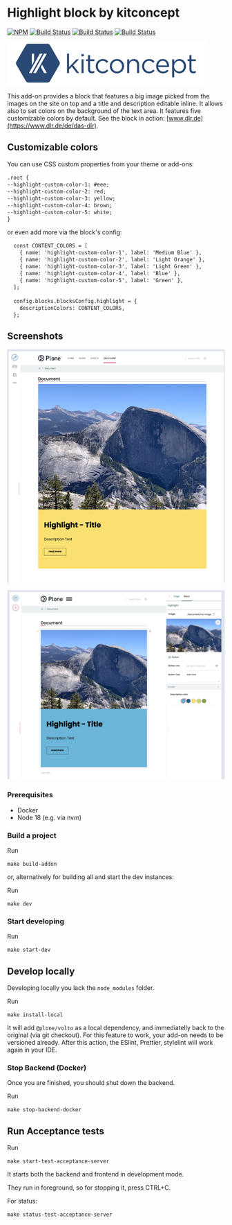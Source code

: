 # Highlight block by kitconcept

[![NPM](https://img.shields.io/npm/v/@kitconcept/volto-highlight-block.svg)](https://www.npmjs.com/package/@kitconcept/volto-highlight-block)
[![Build Status](https://github.com/kitconcept/volto-highlight-block/actions/workflows/code.yml/badge.svg)](https://github.com/kitconcept/volto-highlight-block/actions)
[![Build Status](https://github.com/kitconcept/volto-highlight-block/actions/workflows/unit.yml/badge.svg)](https://github.com/kitconcept/volto-highlight-block/actions)
[![Build Status](https://github.com/kitconcept/volto-highlight-block/actions/workflows/acceptance.yml/badge.svg)](https://github.com/kitconcept/volto-highlight-block/actions)

![kitconcept GmbH](https://github.com/kitconcept/volto-blocks/raw/master/kitconcept.png)

This add-on provides a block that features a big image picked from the images on the site on top and a title and description editable inline.
It allows also to set colors on the background of the text area. It features five customizable colors by default. See the block in action: [www.dlr.de](https://www.dlr.de/de/das-dlr).

## Customizable colors

You can use CSS custom properties from your theme or add-ons:

```
.root {
--highlight-custom-color-1: #eee;
--highlight-custom-color-2: red;
--highlight-custom-color-3: yellow;
--highlight-custom-color-4: brown;
--highlight-custom-color-5: white;
}
```

or even add more via the block's config:

```
  const CONTENT_COLORS = [
    { name: 'highlight-custom-color-1', label: 'Medium Blue' },
    { name: 'highlight-custom-color-2', label: 'Light Orange' },
    { name: 'highlight-custom-color-3', label: 'Light Green' },
    { name: 'highlight-custom-color-4', label: 'Blue' },
    { name: 'highlight-custom-color-5', label: 'Green' },
  ];

  config.blocks.blocksConfig.highlight = {
    descriptionColors: CONTENT_COLORS,
  };
```

## Screenshots

![Highlight block](https://github.com/kitconcept/volto-highlight-block/raw/main/screenshot.jpg)

![Highlight block - edit mode](https://github.com/kitconcept/volto-highlight-block/raw/main/screenshot-edit.jpg)

### Prerequisites

- Docker
- Node 18 (e.g. via nvm)

### Build a project

Run

````
make build-addon
````

or, alternatively for building all and start the dev instances:

Run

````
make dev
````

### Start developing

Run

````
make start-dev
````

## Develop locally

Developing locally you lack the `node_modules` folder.

Run

```
make install-local
```

It will add `@plone/volto` as a local dependency, and immediatelly back to the original (via git checkout). For this feature to work, your add-on needs to be versioned already. After this action, the ESlint, Prettier, stylelint will work again in your IDE.

### Stop Backend (Docker)

Once you are finished, you should shut down the backend.

Run

````
make stop-backend-docker
````

## Run Acceptance tests

Run

```
make start-test-acceptance-server
```

It starts both the backend and frontend in development mode.

They run in foreground, so for stopping it, press CTRL+C.

For status:

```
make status-test-acceptance-server
```
